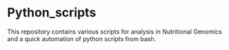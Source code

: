 # Python_scripts
This repository contains various scripts for analysis in Nutritional Genomics and a quick automation of python scripts from bash.
